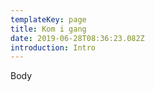```yaml
---
templateKey: page
title: Kom i gang
date: 2019-06-28T08:36:23.082Z
introduction: Intro
---
```

Body

